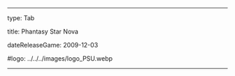---

type: Tab

title: Phantasy Star Nova

dateReleaseGame: 2009-12-03

#logo: ../../../images/logo_PSU.webp


---